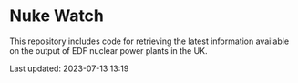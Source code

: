 # Nuke Watch

This repository includes code for retrieving the latest information available on the output of EDF nuclear power plants in the UK.

Last updated: 2023-07-13 13:19